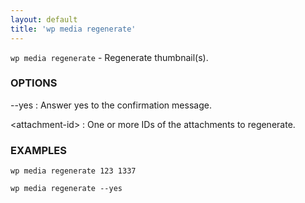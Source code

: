 ```yaml
---
layout: default
title: 'wp media regenerate'
---
```


`wp media regenerate` - Regenerate thumbnail(s).

### OPTIONS

--yes
: Answer yes to the confirmation message.

&lt;attachment-id&gt;
: One or more IDs of the attachments to regenerate.

### EXAMPLES

    wp media regenerate 123 1337

    wp media regenerate --yes

